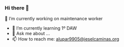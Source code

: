 ### Hi there 👋
 🔭 I’m currently working on maintenance worker
- 🌱 I’m currently learning 1º DAW
- 💬 Ask me about ...
- 📫 How to reach me: alupar9905@ieselcaminas.org
<!--
**Sime-92/Sime-92** is a ✨ _special_ ✨ repository because its `README.md` (this file) appears on your GitHub profile.

Here are some ideas to get you started:

- 🔭 I’m currently working on ...
- 🌱 I’m currently learning ...
- 👯 I’m looking to collaborate on ...
- 🤔 I’m looking for help with ...
- 💬 Ask me about ...
- 📫 How to reach me: ...
- 😄 Pronouns: ...
- ⚡ Fun fact: ...
-->
